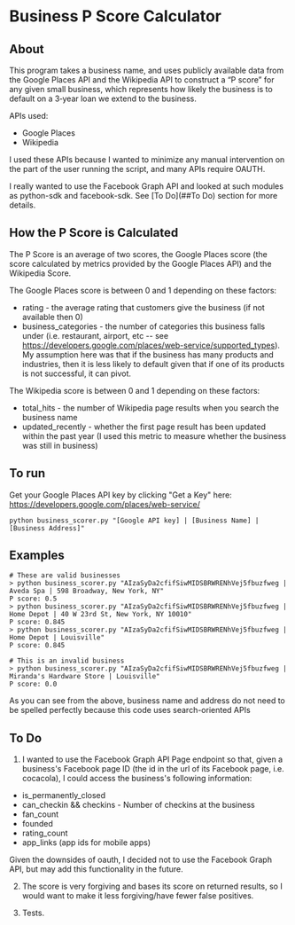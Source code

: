 # Business P Score Calculator

## About

This program takes a business name, and uses publicly available data from the Google Places API and the Wikipedia API to construct a “P score” for any given small business, which represents how likely the business is to default on a 3‐year loan we extend to the business.

APIs used:
* Google Places
* Wikipedia

I used these APIs because I wanted to minimize any manual intervention on the part of the user running the script, and many APIs require OAUTH.

I really wanted to use the Facebook Graph API and looked at such modules as python-sdk and facebook-sdk. See [To Do](##To Do) section for more details.

## How the P Score is Calculated

The P Score is an average of two scores, the Google Places score (the score calculated by metrics provided by the Google Places API) and the Wikipedia Score.

The Google Places score is between 0 and 1 depending on these factors:
* rating - the average rating that customers give the business (if not available then 0)
* business_categories - the number of categories this business falls under (i.e. restaurant, airport, etc -- see https://developers.google.com/places/web-service/supported_types). My assumption here was that if the business has many products and industries, then it is less likely to default given that if one of its products is not successful, it can pivot.

The Wikipedia score is between 0 and 1 depending on these factors:
* total_hits - the number of Wikipedia page results when you search the business name
* updated_recently - whether the first page result has been updated within the past year (I used this metric to measure whether the business was still in business)

## To run
Get your Google Places API key by clicking "Get a Key" here: https://developers.google.com/places/web-service/
```
python business_scorer.py "[Google API key] | [Business Name] | [Business Address]"
```

## Examples
```
# These are valid businesses
> python business_scorer.py "AIzaSyDa2cfifSiwMIDSBRWRENhVej5fbuzfweg | Aveda Spa | 598 Broadway, New York, NY"
P score: 0.5
> python business_scorer.py "AIzaSyDa2cfifSiwMIDSBRWRENhVej5fbuzfweg | Home Depot | 40 W 23rd St, New York, NY 10010"
P score: 0.845
> python business_scorer.py "AIzaSyDa2cfifSiwMIDSBRWRENhVej5fbuzfweg | Home Depot | Louisville"
P score: 0.845

# This is an invalid business
> python business_scorer.py "AIzaSyDa2cfifSiwMIDSBRWRENhVej5fbuzfweg | Miranda's Hardware Store | Louisville"
P score: 0.0
```
As you can see from the above, business name and address do not need to be spelled perfectly because this code uses search-oriented APIs

## To Do
1. I wanted to use the Facebook Graph API Page endpoint so that, given a business's Facebook page ID (the id in the url of its Facebook page, i.e. cocacola), I could access the business's following information:
* is_permanently_closed
* can_checkin && checkins - Number of checkins at the business
* fan_count
* founded
* rating_count
* app_links (app ids for mobile apps)

Given the downsides of oauth, I decided not to use the Facebook Graph API, but may add this functionality in the future.

2. The score is very forgiving and bases its score on returned results, so I would want to make it less forgiving/have fewer false positives.

3. Tests.
